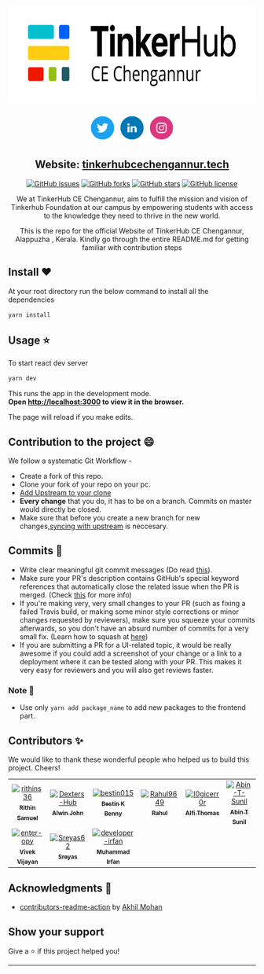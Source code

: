 <div align = "center">

<img height=200px src="./public/tinkerhub-cec-logo.svg">

<!-------- Social Handles --------->

<!-- <a href="https://medium.com/developer-student-clubs-tiet"><img src="https://github.com/aritraroy/social-icons/blob/master/medium-icon.png?raw=true" width="60"></a> -->
<a href="https://twitter.com/i/communities/1542180181598560256"><img src="https://github.com/aritraroy/social-icons/blob/master/twitter-icon.png?raw=true" width="60"></a><a href="https://www.linkedin.com/company/tinkerhub-cec/"><img src="https://github.com/aritraroy/social-icons/blob/master/linkedin-icon.png?raw=true" width="60"></a><a href="https://www.instagram.com/tinkerhub.cec/"><img src="https://github.com/aritraroy/social-icons/blob/master/instagram-icon.png?raw=true" width="60"></a>

## Website: [tinkerhubcechengannur.tech](https://www.tinkerhubcechengannur.tech/)

[![GitHub issues](https://img.shields.io/github/issues/TinkerHub-CEC/tinkerhub-cec-website?style=flat-square)](https://github.com/TinkerHub-CEC/tinkerhub-cec-website/issues)  [![GitHub forks](https://img.shields.io/github/forks/TinkerHub-CEC/tinkerhub-cec-website?style=flat-square)](https://github.com/TinkerHub-CEC/tinkerhub-cec-website/network)  [![GitHub stars](https://img.shields.io/github/stars/TinkerHub-CEC/tinkerhub-cec-website?style=flat-square)](https://github.com/TinkerHub-CEC/tinkerhub-cec-website/stargazers)  [![GitHub license](https://img.shields.io/github/license/TinkerHub-CEC/tinkerhub-cec-website?style=flat-square)](https://github.com/TinkerHub-CEC/tinkerhub-cec-website)

 We at TinkerHub CE Chengannur, aim to fulfill the mission and vision of Tinkerhub Foundation at our campus by empowering students with access to the knowledge they need to thrive in the new world.

 This is the repo for the official Website of TinkerHub CE Chengannur, Alappuzha , Kerala. Kindly go through the entire README.md for getting familiar with contribution steps

</div>

## Install :heart:

At your root directory run the below command to install all the dependencies
```sh
yarn install
```

## Usage :star:

To start react dev server

```sh
yarn dev
```

This runs the app in the development mode.<br />
**Open [http://localhost:3000](http://localhost:3000) to view it in the browser.**

The page will reload if you make edits.<br />

## Contribution to the project :smile:

We follow a systematic Git Workflow -

- Create a fork of this repo.
- Clone your fork of your repo on your pc.
- [Add Upstream to your clone](https://help.github.com/en/github/collaborating-with-issues-and-pull-requests/configuring-a-remote-for-a-fork)
- **Every change** that you do, it has to be on a branch. Commits on master would directly be closed.
- Make sure that before you create a new branch for new changes,[syncing with upstream](https://help.github.com/en/github/collaborating-with-issues-and-pull-requests/syncing-a-fork) is neccesary.

## Commits :book:

- Write clear meaningful git commit messages (Do read [this](http://chris.beams.io/posts/git-commit/)).
- Make sure your PR's description contains GitHub's special keyword references that automatically close the related issue when the PR is merged. (Check [this](https://github.com/blog/1506-closing-issues-via-pull-requests) for more info)
- If you're making very, very small changes to your PR (such as fixing a failed Travis build, or making some minor style corrections or minor changes requested by reviewers), make sure you squeeze your commits afterwards, so you don't have an absurd number of commits for a very small fix. (Learn how to squash at [here](https://davidwalsh.name/squash-commits-git))
- If you are submitting a PR for a UI-related topic, it would be really awesome if you could add a screenshot of your change or a link to a deployment where it can be tested along with your PR. This makes it very easy for reviewers and you will also get reviews faster.

### Note :apple:

- Use only `yarn add package_name` to add new packages to the frontend part.


## Contributors ✨

We would like to thank these wonderful people who helped us to build this project. Cheers!

<!-- readme: collaborators,contributors -start -->
<table>
<tr>
    <td align="center">
        <a href="https://github.com/rithins36">
            <img src="https://avatars.githubusercontent.com/u/84023344?v=4" width="100;" alt="rithins36"/>
            <br />
            <sub><b>Rithin Samuel</b></sub>
        </a>
    </td>
    <td align="center">
        <a href="https://github.com/Dexters-Hub">
            <img src="https://avatars.githubusercontent.com/u/47777599?v=4" width="100;" alt="Dexters-Hub"/>
            <br />
            <sub><b>Alwin John</b></sub>
        </a>
    </td>
    <td align="center">
        <a href="https://github.com/bestin015">
            <img src="https://avatars.githubusercontent.com/u/97306433?v=4" width="100;" alt="bestin015"/>
            <br />
            <sub><b>Bestin K Benny</b></sub>
        </a>
    </td>
    <td align="center">
        <a href="https://github.com/Rahul9649">
            <img src="https://avatars.githubusercontent.com/u/97725003?v=4" width="100;" alt="Rahul9649"/>
            <br />
            <sub><b>Rahul</b></sub>
        </a>
    </td>
    <td align="center">
        <a href="https://github.com/l0gicerr0r">
            <img src="https://avatars.githubusercontent.com/u/91952009?v=4" width="100;" alt="l0gicerr0r"/>
            <br />
            <sub><b>Alfi Thomas</b></sub>
        </a>
    </td>
    <td align="center">
        <a href="https://github.com/Abin-T-Sunil">
            <img src="https://avatars.githubusercontent.com/u/80634744?v=4" width="100;" alt="Abin-T-Sunil"/>
            <br />
            <sub><b>Abin T Sunil</b></sub>
        </a>
    </td></tr>
<tr>
    <td align="center">
        <a href="https://github.com/enter-opy">
            <img src="https://avatars.githubusercontent.com/u/93899655?v=4" width="100;" alt="enter-opy"/>
            <br />
            <sub><b>Vivek Vijayan</b></sub>
        </a>
    </td>
    <td align="center">
        <a href="https://github.com/Sreyas62">
            <img src="https://avatars.githubusercontent.com/u/96684846?v=4" width="100;" alt="Sreyas62"/>
            <br />
            <sub><b>Sreyas</b></sub>
        </a>
    </td>
    <td align="center">
        <a href="https://github.com/developer-irfan">
            <img src="https://avatars.githubusercontent.com/u/111001343?v=4" width="100;" alt="developer-irfan"/>
            <br />
            <sub><b>Muhammad Irfan</b></sub>
        </a>
    </td></tr>
</table>
<!-- readme: collaborators,contributors -end -->

## Acknowledgments :boy:

- [contributors-readme-action](https://github.com/akhilmhdh/contributors-readme-action) by [Akhil Mohan](https://github.com/akhilmhdh)

## Show your support 

Give a ⭐️ if this project helped you!

***

